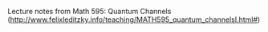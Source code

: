 Lecture notes from Math 595: Quantum Channels (http://www.felixleditzky.info/teaching/MATH595_quantum_channelsI.html#)
